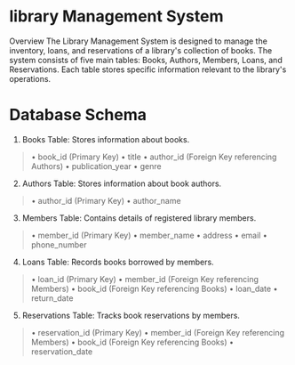 # library Management System
Overview
The Library Management System is designed to manage the inventory, loans, and reservations of a library's collection of books. The system consists of five main tables: Books, Authors, Members, Loans, and Reservations. Each table stores specific information relevant to the library's operations.
# Database Schema
1. Books Table: Stores information about books.
> •	book_id (Primary Key)
> •	title
> •	author_id (Foreign Key referencing Authors)
> • publication_year
> •	genre
2. Authors Table: Stores information about book authors. 
>•	author_id (Primary Key)
>•	author_name
3. Members Table: Contains details of registered library members.
>•	member_id (Primary Key)
>•	member_name
>•	address
>•	email
>•	phone_number
4. Loans Table: Records books borrowed by members.
>•	loan_id (Primary Key)
>•	member_id (Foreign Key referencing Members)
>•	book_id (Foreign Key referencing Books)
>•	loan_date
>•	return_date
5. Reservations Table: Tracks book reservations by members.
>•	reservation_id (Primary Key)
>•	member_id (Foreign Key referencing Members)
>•	book_id (Foreign Key referencing Books)
>•	reservation_date

